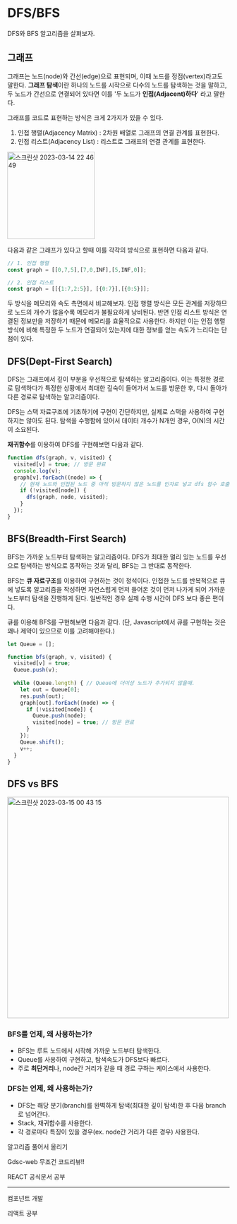 # DFS/BFS

DFS와 BFS 알고리즘을 살펴보자.

## 그래프

그래프는 노드(node)와 간선(edge)으로 표현되며, 이때 노드를 정점(vertex)라고도 말한다. **그래프 탐색**이란 하나의 노드를 시작으로 다수의 노드를 탐색하는 것을 말하고, 두 노드가 간선으로 연결되어 있다면 이를 '두 노드가 **인접(Adjacent)하다**' 라고 말한다. 

그래프를 코드로 표현하는 방식은 크게 2가지가 있을 수 있다.

1. 인접 행렬(Adjacency Matrix) : 2차원 배열로 그래프의 연결 관계를 표현한다.
2. 인접 리스트(Adjacency List) : 리스트로 그래프의 연결 관계를 표현한다.

<img width="198" alt="스크린샷 2023-03-14 22 46 49" src="https://user-images.githubusercontent.com/67703882/225021219-8a7f6a06-76d4-44de-a7a5-7d0b2cee33a3.png">

다음과 같은 그래프가 있다고 할때 이를 각각의 방식으로 표현하면 다음과 같다.

```js
// 1. 인접 행렬
const graph = [[0,7,5],[7,0,INF],[5,INF,0]];

// 2. 인접 리스트
const graph = [[{1:7,2:5}], [{0:7}],[{0:5}]];
```

두 방식을 메모리와 속도 측면에서 비교해보자. 인접 행렬 방식은 모든 관계를 저장하므로 노드의 개수가 많을수록 메모리가 불필요하게 낭비된다. 반면 인접 리스트 방식은 연결된 정보만을 저장하기 때문에 메모리를 효율적으로 사용한다. 하지만 이는 인접 행렬 방식에 비해 특정한 두 노드가 연결되어 있는지에 대한 정보를 얻는 속도가 느리다는 단점이 있다. 

## DFS(Dept-First Search)

DFS는 그래프에서 깊이 부분을 우선적으로 탐색하는 알고리즘이다. 이는 특정한 경로로 탐색하다가 특정한 상황에서 최대한 깊숙이 들어가서 노드를 방문한 후, 다시 돌아가 다른 경로로 탐색하는 알고리즘이다. 

DFS는 스택 자료구조에 기초하기에 구현이 간단하지만, 실제로 스택을 사용하여 구현하지는 않아도 된다. 탐색을 수행함에 있어서 데이터 개수가 N개인 경우, O(N)의 시간이 소요된다.

**재귀함수**를 이용하여 DFS를 구현해보면 다음과 같다.

```js
function dfs(graph, v, visited) {
  visited[v] = true; // 방문 완료
  console.log(v);
  graph[v].forEach((node) => {
    // 현재 노드와 인접된 노드 중 아직 방문하지 않은 노드를 인자로 넣고 dfs 함수 호출
    if (!visited[node]) {
      dfs(graph, node, visited);
    }
  });
}
```

## BFS(Breadth-First Search)

BFS는 가까운 노드부터 탐색하는 알고리즘이다. DFS가 최대한 멀리 있는 노드를 우선으로 탐색하는 방식으로 동작하는 것과 달리, BFS는 그 반대로 동작한다. 

BFS는 **큐 자료구조**를 이용하여 구현하는 것이 정석이다. 인접한 노드를 반복적으로 큐에 넣도록 알고리즘을 작성하면 자연스럽게 먼저 들어온 것이 먼저 나가게 되어 가까운 노드부터 탐색을 진행하게 된다. 일반적인 경우 실제 수행 시간이 DFS 보다 좋은 편이다. 

큐를 이용해 BFS를 구현해보면 다음과 같다. (단, Javascript에서 큐를 구현하는 것은 꽤나 제약이 있으므로 이를 고려해야한다.)

```js
let Queue = [];

function bfs(graph, v, visited) {
  visited[v] = true;
  Queue.push(v);
  
  while (Queue.length) { // Queue에 더이상 노드가 추가되지 않을때.
    let out = Queue[0];
    res.push(out);
    graph[out].forEach((node) => {
      if (!visited[node]) {
        Queue.push(node);
        visited[node] = true; // 방문 완료
      }
    });
    Queue.shift();
    v++;
  }
}
```

## DFS vs BFS

<img width="502" alt="스크린샷 2023-03-15 00 43 15" src="https://user-images.githubusercontent.com/67703882/225056347-08b577ec-77f8-46d4-981a-4e149953f397.png">

### BFS를 언제, 왜 사용하는가?

- BFS는 루트 노드에서 시작해 가까운 노드부터 탐색한다.
- Queue를 사용하여 구현하고, 탐색속도가 DFS보다 빠르다.
- 주로 **최단거리**나, node간 거리가 같을 때 경로 구하는 케이스에서 사용한다.

### DFS는 언제, 왜 사용하는가?

- DFS는 해당 분기(branch)를 완벽하게 탐색(최대한 깊이 탐색)한 후 다음 branch로 넘어간다.
- Stack, 재귀함수를 사용한다.
- 각 경로마다 특징이 있을 경우(ex. node간 거리가 다른 경우) 사용한다.



알고리즘 풀어서 올리기

Gdsc-web 무조건 코드리뷰!!

REACT 공식문서 공부

---

컴포넌트 개발

리액트 공부